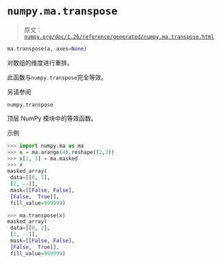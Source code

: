 # `numpy.ma.transpose`

> 原文：[`numpy.org/doc/1.26/reference/generated/numpy.ma.transpose.html`](https://numpy.org/doc/1.26/reference/generated/numpy.ma.transpose.html)

```py
ma.transpose(a, axes=None)
```

对数组的维度进行重排。

此函数与`numpy.transpose`完全等效。

另请参阅

`numpy.transpose`

顶层 NumPy 模块中的等效函数。

示例

```py
>>> import numpy.ma as ma
>>> x = ma.arange(4).reshape((2,2))
>>> x[1, 1] = ma.masked
>>> x
masked_array(
 data=[[0, 1],
 [2, --]],
 mask=[[False, False],
 [False,  True]],
 fill_value=999999) 
```

```py
>>> ma.transpose(x)
masked_array(
 data=[[0, 2],
 [1, --]],
 mask=[[False, False],
 [False,  True]],
 fill_value=999999) 
```
